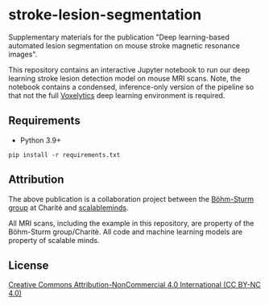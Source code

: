 # stroke-lesion-segmentation
Supplementary materials for the publication "Deep learning-based automated lesion segmentation on mouse stroke magnetic resonance images".

This repository contains an interactive Jupyter notebook to run our deep learning stroke lesion detection model on mouse MRI scans. 
Note, the notebook contains a condensed, inference-only version of the pipeline so that not the full [Voxelytics](https://voxelytics.com) deep learning environment is required.

## Requirements 
- Python 3.9+ 

```pip install -r requirements.txt```

## Attribution
The above publication is a collaboration project between the [Böhm-Sturm group](https://charite3r.charite.de/en/metas/person/person/address_detail/dr_rer_nat_philipp_boehm_sturm-1/) at Charité and [scalableminds](https://scalableminds.com).

All MRI scans, including the example in this repository, are property of the Böhm-Sturm group/Charitè. All code and machine learning models are property of scalable minds.

## License
[Creative Commons Attribution-NonCommercial 4.0 International (CC BY-NC 4.0)](https://creativecommons.org/licenses/by-nc/4.0/)
